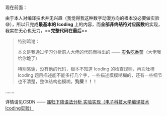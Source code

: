 

现在前面：

由于本人对编译技术并无兴趣（我觉得我这种数字动漫方向的根本没必要做实验😅），所以只完成**最基本的 Icoding** 上的内容，而**全部非终结符对应函数**的实现，我实在无心也无力，==**完整代码在最后**==

> 特别鸣谢：
>
> 本文是我通过学习分析前人大佬的代码而得出的 —— [实名吃香菜](https://blog.csdn.net/qq_61980594/article/details/130890376?spm=1001.2014.3001.5502)（大佬我给你跪了）
>
> 特别感谢，没有他的代码，根本不知道 Icoding 的检查规则，再次吐槽 Icoding 题目描述能不能多打几个字，一些描述模模糊糊的，还有一些细节也不清楚，整体结构也模糊，**狗屎！！！**



…….



详情请见CSDN —— [递归下降语法分析 实验实现（电子科技大学编译技术Icoding实验）](https://blog.csdn.net/WJwwwwwww/article/details/134100467?csdn_share_tail=%7B%22type%22%3A%22blog%22%2C%22rType%22%3A%22article%22%2C%22rId%22%3A%22134100467%22%2C%22source%22%3A%22WJwwwwwww%22%7D)
